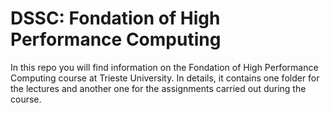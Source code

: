 # DSSC: Fondation of High Performance Computing
In this repo you will find information on the Fondation of High Performance Computing course at Trieste University. In details, it contains one folder for the lectures and another one for the assignments carried out during the course.
